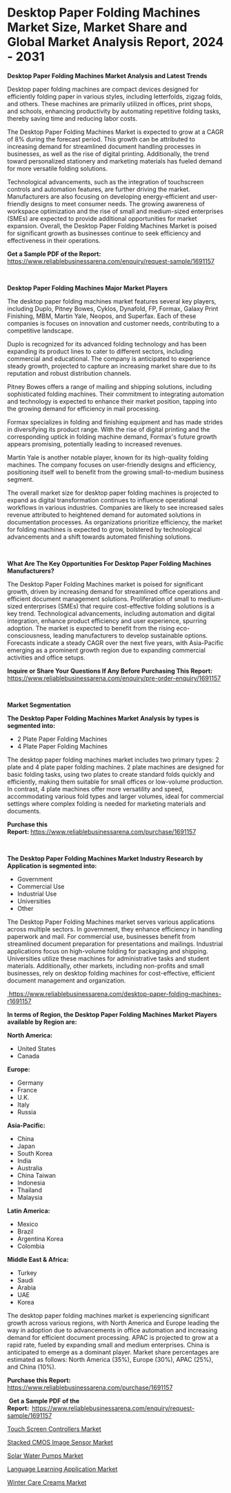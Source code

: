 <p><h1>Desktop Paper Folding Machines Market Size, Market Share and Global Market Analysis Report, 2024 - 2031</h1></p><p><strong>Desktop Paper Folding Machines Market Analysis and Latest Trends</strong></p>
<p><p>Desktop paper folding machines are compact devices designed for efficiently folding paper in various styles, including letterfolds, zigzag folds, and others. These machines are primarily utilized in offices, print shops, and schools, enhancing productivity by automating repetitive folding tasks, thereby saving time and reducing labor costs. </p><p>The Desktop Paper Folding Machines Market is expected to grow at a CAGR of 8% during the forecast period. This growth can be attributed to increasing demand for streamlined document handling processes in businesses, as well as the rise of digital printing. Additionally, the trend toward personalized stationery and marketing materials has fueled demand for more versatile folding solutions. </p><p>Technological advancements, such as the integration of touchscreen controls and automation features, are further driving the market. Manufacturers are also focusing on developing energy-efficient and user-friendly designs to meet consumer needs. The growing awareness of workspace optimization and the rise of small and medium-sized enterprises (SMEs) are expected to provide additional opportunities for market expansion. Overall, the Desktop Paper Folding Machines Market is poised for significant growth as businesses continue to seek efficiency and effectiveness in their operations.</p></p>
<p><strong>Get a Sample PDF of the Report:&nbsp;</strong> <a href="https://www.reliablebusinessarena.com/enquiry/request-sample/1691157?utm_campaign=1599&utm_medium=2&utm_source=Github&utm_content=ia&utm_term=17102024&utm_id=desktop-paper-folding-machines">https://www.reliablebusinessarena.com/enquiry/request-sample/1691157</a></p>
<p>&nbsp;</p>
<p><strong>Desktop Paper Folding Machines Major Market Players</strong></p>
<p><p>The desktop paper folding machines market features several key players, including Duplo, Pitney Bowes, Cyklos, Dynafold, FP, Formax, Galaxy Print Finishing, MBM, Martin Yale, Neopos, and Superfax. Each of these companies is focuses on innovation and customer needs, contributing to a competitive landscape.</p><p>Duplo is recognized for its advanced folding technology and has been expanding its product lines to cater to different sectors, including commercial and educational. The company is anticipated to experience steady growth, projected to capture an increasing market share due to its reputation and robust distribution channels.</p><p>Pitney Bowes offers a range of mailing and shipping solutions, including sophisticated folding machines. Their commitment to integrating automation and technology is expected to enhance their market position, tapping into the growing demand for efficiency in mail processing.</p><p>Formax specializes in folding and finishing equipment and has made strides in diversifying its product range. With the rise of digital printing and the corresponding uptick in folding machine demand, Formax's future growth appears promising, potentially leading to increased revenues.</p><p>Martin Yale is another notable player, known for its high-quality folding machines. The company focuses on user-friendly designs and efficiency, positioning itself well to benefit from the growing small-to-medium business segment.</p><p>The overall market size for desktop paper folding machines is projected to expand as digital transformation continues to influence operational workflows in various industries. Companies are likely to see increased sales revenue attributed to heightened demand for automated solutions in documentation processes. As organizations prioritize efficiency, the market for folding machines is expected to grow, bolstered by technological advancements and a shift towards automated finishing solutions.</p></p>
<p>&nbsp;</p>
<p><strong>What Are The Key Opportunities For Desktop Paper Folding Machines Manufacturers?</strong></p>
<p><p>The Desktop Paper Folding Machines market is poised for significant growth, driven by increasing demand for streamlined office operations and efficient document management solutions. Proliferation of small to medium-sized enterprises (SMEs) that require cost-effective folding solutions is a key trend. Technological advancements, including automation and digital integration, enhance product efficiency and user experience, spurring adoption. The market is expected to benefit from the rising eco-consciousness, leading manufacturers to develop sustainable options. Forecasts indicate a steady CAGR over the next five years, with Asia-Pacific emerging as a prominent growth region due to expanding commercial activities and office setups.</p></p>
<p><strong>Inquire or Share Your Questions If Any Before Purchasing This Report:</strong> <a href="https://www.reliablebusinessarena.com/enquiry/pre-order-enquiry/1691157?utm_campaign=1599&utm_medium=2&utm_source=Github&utm_content=ia&utm_term=17102024&utm_id=desktop-paper-folding-machines">https://www.reliablebusinessarena.com/enquiry/pre-order-enquiry/1691157</a></p>
<p>&nbsp;</p>
<p><strong>Market Segmentation</strong></p>
<p><strong>The Desktop Paper Folding Machines Market Analysis by types is segmented into:</strong></p>
<p><ul><li>2 Plate Paper Folding Machines</li><li>4 Plate Paper Folding Machines</li></ul></p>
<p><p>The desktop paper folding machines market includes two primary types: 2 plate and 4 plate paper folding machines. 2 plate machines are designed for basic folding tasks, using two plates to create standard folds quickly and efficiently, making them suitable for small offices or low-volume production. In contrast, 4 plate machines offer more versatility and speed, accommodating various fold types and larger volumes, ideal for commercial settings where complex folding is needed for marketing materials and documents.</p></p>
<p><strong>Purchase this Report:&nbsp;</strong><a href="https://www.reliablebusinessarena.com/purchase/1691157?utm_campaign=1599&utm_medium=2&utm_source=Github&utm_content=ia&utm_term=17102024&utm_id=desktop-paper-folding-machines">https://www.reliablebusinessarena.com/purchase/1691157</a></p>
<p>&nbsp;</p>
<p><strong>The Desktop Paper Folding Machines Market Industry Research by Application is segmented into:</strong></p>
<p><ul><li>Government</li><li>Commercial Use</li><li>Industrial Use</li><li>Universities</li><li>Other</li></ul></p>
<p><p>The Desktop Paper Folding Machines market serves various applications across multiple sectors. In government, they enhance efficiency in handling paperwork and mail. For commercial use, businesses benefit from streamlined document preparation for presentations and mailings. Industrial applications focus on high-volume folding for packaging and shipping. Universities utilize these machines for administrative tasks and student materials. Additionally, other markets, including non-profits and small businesses, rely on desktop folding machines for cost-effective, efficient document management and organization.</p></p>
<p><a href="https://www.reliablebusinessarena.com/desktop-paper-folding-machines-r1691157?utm_campaign=1599&utm_medium=2&utm_source=Github&utm_content=ia&utm_term=17102024&utm_id=desktop-paper-folding-machines">&nbsp;https://www.reliablebusinessarena.com/desktop-paper-folding-machines-r1691157</a></p>
<p><strong>In terms of Region, the Desktop Paper Folding Machines Market Players available by Region are:</strong></p>
<p>
    <p> <strong> North America: </strong>
        <ul>
            <li>United States</li>
            <li>Canada</li>
        </ul>
        </p> 
    <p> <strong> Europe: </strong>
        <ul>
            <li>Germany</li>
            <li>France</li>
            <li>U.K.</li>
            <li>Italy</li>
            <li>Russia</li>
        </ul>
        </p> 
    <p> <strong> Asia-Pacific: </strong>
        <ul>
            <li>China</li>
            <li>Japan</li>
            <li>South Korea</li>
            <li>India</li>
            <li>Australia</li>
            <li>China Taiwan</li>
            <li>Indonesia</li>
            <li>Thailand</li>
            <li>Malaysia</li>
        </ul>
        </p> 
    <p> <strong> Latin America: </strong>
        <ul>
            <li>Mexico</li>
            <li>Brazil</li>
            <li>Argentina Korea</li>
            <li>Colombia</li>
        </ul>
        </p> 
    <p> <strong> Middle East & Africa: </strong>
        <ul>
            <li>Turkey</li>
            <li>Saudi</li>
            <li>Arabia</li>
            <li>UAE</li>
            <li>Korea</li>
        </ul>
    </p>
    </p>
<p><p>The desktop paper folding machines market is experiencing significant growth across various regions, with North America and Europe leading the way in adoption due to advancements in office automation and increasing demand for efficient document processing. APAC is projected to grow at a rapid rate, fueled by expanding small and medium enterprises. China is anticipated to emerge as a dominant player. Market share percentages are estimated as follows: North America (35%), Europe (30%), APAC (25%), and China (10%).</p></p>
<p><strong>Purchase this Report: </strong><a href="https://www.reliablebusinessarena.com/purchase/1691157?utm_campaign=1599&utm_medium=2&utm_source=Github&utm_content=ia&utm_term=17102024&utm_id=desktop-paper-folding-machines">https://www.reliablebusinessarena.com/purchase/1691157</a></p>
<p>&nbsp;<strong>Get a Sample PDF of the Report:&nbsp;&nbsp;</strong><a href="https://www.reliablebusinessarena.com/enquiry/request-sample/1691157?utm_campaign=1599&utm_medium=2&utm_source=Github&utm_content=ia&utm_term=17102024&utm_id=desktop-paper-folding-machines">https://www.reliablebusinessarena.com/enquiry/request-sample/1691157</a></p>
<p><strong></strong></p>
<p><p><a href="https://www.linkedin.com/pulse/touch-screen-controllers-revenue-growth-report-2024-2031-hkr2f?utm_campaign=1599&utm_medium=2&utm_source=Github&utm_content=ia&utm_term=17102024&utm_id=desktop-paper-folding-machines">Touch Screen Controllers Market</a></p><p><a href="https://www.linkedin.com/pulse/stacked-cmos-image-sensor-market-navigating-challenges-unlocking-ndgjf?utm_campaign=1599&utm_medium=2&utm_source=Github&utm_content=ia&utm_term=17102024&utm_id=desktop-paper-folding-machines">Stacked CMOS Image Sensor Market</a></p><p><a href="https://issuu.com/reportprime-2/docs/solar-water-pumps-market-size-2030._9629e0f382ba8f?utm_campaign=1599&utm_medium=2&utm_source=Github&utm_content=ia&utm_term=17102024&utm_id=desktop-paper-folding-machines">Solar Water Pumps Market</a></p><p><a href="https://github.com/JosephineMcguire65/Market-Research-Report-List-1/blob/main/language-learning-application-market.md?utm_campaign=1599&utm_medium=2&utm_source=Github&utm_content=ia&utm_term=17102024&utm_id=desktop-paper-folding-machines">Language Learning Application Market</a></p><p><a href="https://www.linkedin.com/pulse/global-winter-care-creams-market-trends-forecasts-strategic-rrhxc?utm_campaign=1599&utm_medium=2&utm_source=Github&utm_content=ia&utm_term=17102024&utm_id=desktop-paper-folding-machines">Winter Care Creams Market</a></p></p>